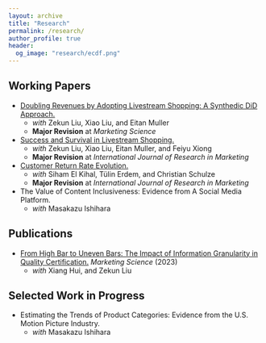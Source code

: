 ```yaml
---
layout: archive
title: "Research"
permalink: /research/
author_profile: true
header:
  og_image: "research/ecdf.png"
---
```


## Working Papers
- [Doubling Revenues by Adopting Livestream Shopping: A Synthedic DiD Approach.](https://papers.ssrn.com/sol3/papers.cfm?abstract_id=4318978) 
    - *with* Zekun Liu, Xiao Liu, and Eitan Muller
    - **Major Revision** at *Marketing Science*
- [Success and Survival in Livestream Shopping.](https://papers.ssrn.com/sol3/papers.cfm?abstract_id=4028092) 
    - *with* Zekun Liu, Xiao Liu, Eitan Muller, and Feiyu Xiong
    - **Major Revision** at *International Journal of Research in Marketing*
- [Customer Return Rate Evolution.](https://papers.ssrn.com/sol3/papers.cfm?abstract_id=3895309)
    - *with* Siham El Kihal, Tülin Erdem, and Christian Schulze
    - **Major Revision** at *International Journal of Research in Marketing*
- The Value of Content Inclusiveness: Evidence from A Social Media Platform.
    - *with* Masakazu Ishihara


## Publications
- [From High Bar to Uneven Bars: The Impact of Information Granularity in Quality Certification.](https://pubsonline.informs.org/doi/abs/10.1287/mnsc.2022.4666) *Marketing Science* (2023) 
    - *with* Xiang Hui, and Zekun Liu


## Selected Work in Progress
- Estimating the Trends of Product Categories: Evidence from the U.S. Motion Picture Industry.
    - *with* Masakazu Ishihara


<!---
<nbsp>

{% include base_path %}

{% assign ordered_pages = site.research | sort:"order_number" %}

{% for post in ordered_pages %}
  {% include archive-single.html type="grid" %}
{% endfor %}
-->
